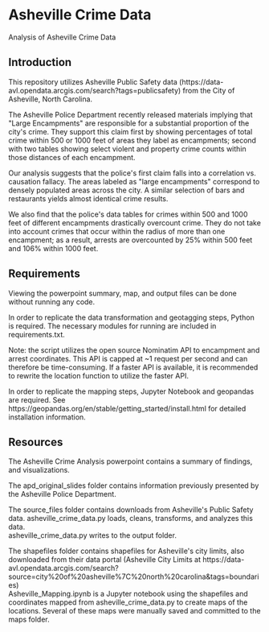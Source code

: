# Asheville Crime Data
Analysis of Asheville Crime Data
<h2>Introduction</h2>

<p>This repository utilizes Asheville Public Safety data (https://data-avl.opendata.arcgis.com/search?tags=publicsafety)
  from the City of Asheville, North Carolina. </p>

<p>The Asheville Police Department recently released materials implying that "Large Encampments" are responsible for a substantial
  proportion of the city's crime. They support this claim first by showing percentages of total crime within 500 or 1000 feet of areas they
  label as encampments; second with two tables showing select violent and property crime counts within those distances of each encampment. </p>

<p>Our analysis suggests that the police's first claim falls into a correlation vs. causation fallacy. The areas labeled as "large encampments" correspond
  to densely populated areas across the city. A similar selection of bars and restaurants yields almost identical crime results. </p>
<p>We also find that the police's data tables for crimes within 500 and 1000 feet of different encampments drastically overcount crime.
  They do not take into account crimes that occur within the radius of more than one encampment; as a result, arrests are overcounted by 25% within 500 feet
  and 106% within 1000 feet. </p>
  
 <h2>Requirements</h2>
 <p>Viewing the powerpoint summary, map, and output files can be done without running any code. </p>
 <p>In order to replicate the data transformation and geotagging steps, Python is required. The necessary modules
  for running are included in requirements.txt. </p>
 <p> Note: the script utilizes the open source Nominatim API to encampment and arrest coordinates. This API
  is capped at ~1 request per second and can therefore be time-consuming. If a faster API is available,
  it is recommended to rewrite the location function to utilize the faster API. </p>
 <p> In order to replicate the mapping steps, Jupyter Notebook and geopandas are required. See https://geopandas.org/en/stable/getting_started/install.html for
  detailed installation information. </p>

<h2> Resources </h2>

<p> The Asheville Crime Analysis powerpoint contains a summary of findings, and visualizations. </p>
<p> The apd_original_slides folder contains information previously presented by the Asheville Police Department. </p>
<p> The source_files folder contains downloads from Asheville's Public Safety data. asheville_crime_data.py loads, cleans, transforms, and analyzes this data. <br>
  asheville_crime_data.py writes to the output folder.</p>
<p> The shapefiles folder contains shapefiles for Asheville's city limits, also downloaded from their data portal (Asheville City Limits at https://data-avl.opendata.arcgis.com/search?source=city%20of%20asheville%7C%20north%20carolina&tags=boundaries) <br>
  Asheville_Mapping.ipynb is a Jupyter notebook using the shapefiles and coordinates mapped from asheville_crime_data.py to create maps of the locations. Several of these maps     were manually saved and committed to the maps folder.</p>
